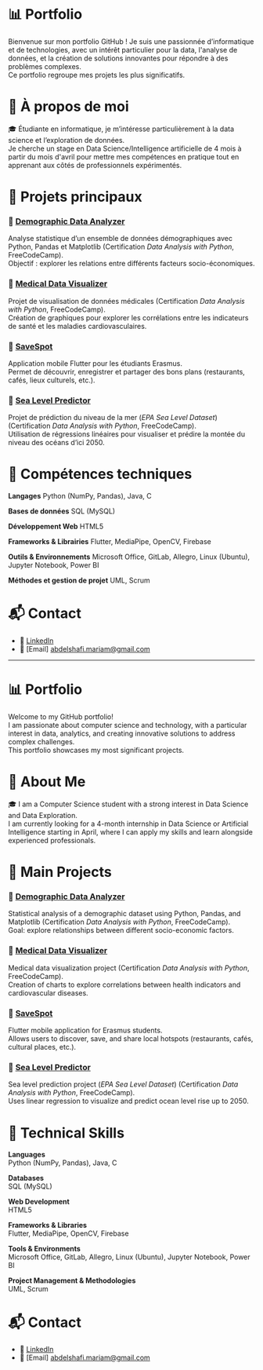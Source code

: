 # 📊 Portfolio <Mariam ABDELSHAFI>

Bienvenue sur mon portfolio GitHub !
Je suis une passionnée d’informatique et de technologies, avec un intérêt particulier pour la data, l'analyse de données, et la création de solutions innovantes pour répondre à des problèmes complexes.  
Ce portfolio regroupe mes projets les plus significatifs.

# 🧠 À propos de moi

🎓 Étudiante en informatique, je m’intéresse particulièrement à la data science et l’exploration de données.  
Je cherche un stage en Data Science/Intelligence artificielle de 4 mois à partir du mois d'avril pour mettre mes compétences en pratique tout en apprenant aux côtés de professionnels expérimentés.

# 🚀 Projets principaux

### 🧮 [Demographic Data Analyzer](https://github.com/mariamAbdelshafi/portfolio/tree/main/Projects/Demographic%20Data%20Analyzer)
Analyse statistique d’un ensemble de données démographiques avec Python, Pandas et Matplotlib (Certification *Data Analysis with Python*, FreeCodeCamp).  
Objectif : explorer les relations entre différents facteurs socio-économiques.
### 🧠 [Medical Data Visualizer](https://github.com/mariamAbdelshafi/portfolio/tree/main/Projects/Medical%20Data%20Visualizer)
Projet de visualisation de données médicales (Certification *Data Analysis with Python*, FreeCodeCamp).  
Création de graphiques pour explorer les corrélations entre les indicateurs de santé et les maladies cardiovasculaires.
### 📱 [SaveSpot](https://github.com/mariamAbdelshafi/portfolio/tree/main/Projects/SaveSpot)
Application mobile Flutter pour les étudiants Erasmus.  
Permet de découvrir, enregistrer et partager des bons plans (restaurants, cafés, lieux culturels, etc.).
### 🌊 [Sea Level Predictor](https://github.com/mariamAbdelshafi/portfolio/tree/main/Projects/Sea%20Level%20Predictor)
Projet de prédiction du niveau de la mer (*EPA Sea Level Dataset*) (Certification *Data Analysis with Python*, FreeCodeCamp).  
Utilisation de régressions linéaires pour visualiser et prédire la montée du niveau des océans d’ici 2050.

# 🧰 Compétences techniques

**Langages**
 Python (NumPy, Pandas), Java, C
 
**Bases de données**
 SQL (MySQL)
 
**Développement Web**
 HTML5
 
 **Frameworks & Librairies**
 Flutter, MediaPipe, OpenCV, Firebase
 
 **Outils & Environnements**
 Microsoft Office, GitLab, Allegro, Linux (Ubuntu), Jupyter Notebook, Power BI
 
 **Méthodes et gestion de projet**
 UML, Scrum

# 📬 Contact

- 💼 [LinkedIn](www.linkedin.com/in/mariam-abdelshafi-4a84322b5)
- 📧 [Email] abdelshafi.mariam@gmail.com

 ---

# 📊 Portfolio <Mariam ABDELSHAFI>

Welcome to my GitHub portfolio!  
I am passionate about computer science and technology, with a particular interest in data, analytics, and creating innovative solutions to address complex challenges.  
This portfolio showcases my most significant projects.

# 🧠 About Me

🎓 I am a Computer Science student with a strong interest in Data Science and Data Exploration.  
I am currently looking for a 4-month internship in Data Science or Artificial Intelligence starting in April, where I can apply my skills and learn alongside experienced professionals.

# 🚀 Main Projects
### 🧮 [Demographic Data Analyzer](https://github.com/mariamAbdelshafi/portfolio/tree/main/Projects/Demographic%20Data%20Analyzer)
Statistical analysis of a demographic dataset using Python, Pandas, and Matplotlib (Certification *Data Analysis with Python*, FreeCodeCamp).  
Goal: explore relationships between different socio-economic factors.
### 🧠 [Medical Data Visualizer](https://github.com/mariamAbdelshafi/portfolio/tree/main/Projects/Medical%20Data%20Visualizer)
Medical data visualization project (Certification *Data Analysis with Python*, FreeCodeCamp).  
Creation of charts to explore correlations between health indicators and cardiovascular diseases.
### 📱 [SaveSpot](https://github.com/mariamAbdelshafi/portfolio/tree/main/Projects/SaveSpot)
Flutter mobile application for Erasmus students.  
Allows users to discover, save, and share local hotspots (restaurants, cafés, cultural places, etc.).
### 🌊 [Sea Level Predictor](https://github.com/mariamAbdelshafi/portfolio/tree/main/Projects/Sea%20Level%20Predictor)
Sea level prediction project (*EPA Sea Level Dataset*) (Certification *Data Analysis with Python*, FreeCodeCamp).  
Uses linear regression to visualize and predict ocean level rise up to 2050.

# 🧰 Technical Skills

**Languages**  
Python (NumPy, Pandas), Java, C  

**Databases**  
SQL (MySQL)  

**Web Development**  
HTML5  

**Frameworks & Libraries**  
Flutter, MediaPipe, OpenCV, Firebase  

**Tools & Environments**  
Microsoft Office, GitLab, Allegro, Linux (Ubuntu), Jupyter Notebook, Power BI  

**Project Management & Methodologies**  
UML, Scrum  

# 📬 Contact

- 💼 [LinkedIn](www.linkedin.com/in/mariam-abdelshafi-4a84322b5)  
- 📧 [Email] abdelshafi.mariam@gmail.com
